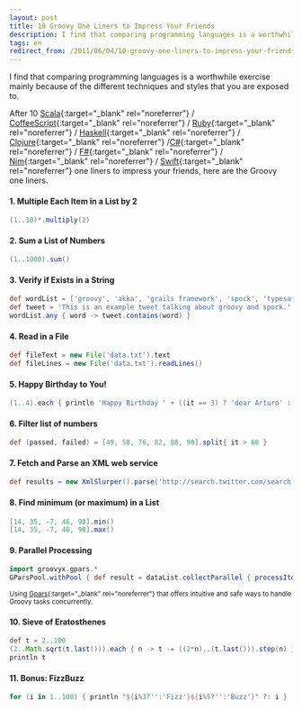```yaml
---
layout: post
title: 10 Groovy One Liners to Impress Your Friends
description: I find that comparing programming languages is a worthwhile exercise.
tags: en
redirect_from: /2011/06/04/10-groovy-one-liners-to-impress-your-friends/
---
```


I find that comparing programming languages is a worthwhile exercise mainly
because of the different techniques and styles that you are exposed to.

After 10 [Scala]{:target="_blank" rel="noreferrer"} / [CoffeeScript]{:target="_blank" rel="noreferrer"} /
[Ruby]{:target="_blank" rel="noreferrer"} / [Haskell]{:target="_blank" rel="noreferrer"}
/ [Clojure]{:target="_blank" rel="noreferrer"} /[C#]{:target="_blank" rel="noreferrer"} / [F#]{:target="_blank" rel="noreferrer"}
/ [Nim]{:target="_blank" rel="noreferrer"} / [Swift]{:target="_blank" rel="noreferrer"}
one liners to impress your friends, here are the Groovy one liners.

#### 1. Multiple Each Item in a List by 2

```groovy
(1..10)*.multiply(2)
```

#### 2. Sum a List of Numbers

```groovy
(1..1000).sum()
```

#### 3. Verify if Exists in a String

```groovy
def wordList = ['groovy', 'akka', 'grails framework', 'spock', 'typesafe']
def tweet = 'This is an example tweet talking about groovy and spock.'
wordList.any { word -> tweet.contains(word) }
```

#### 4. Read in a File

```groovy
def fileText = new File('data.txt').text
def fileLines = new File('data.txt').readLines()
```

#### 5. Happy Birthday to You!

```groovy
(1..4).each { println 'Happy Birthday ' + ((it == 3) ? 'dear Arturo' : 'to You') }
```

#### 6. Filter list of numbers

```groovy
def (passed, failed) = [49, 58, 76, 82, 88, 90].split{ it > 60 }
```

#### 7. Fetch and Parse an XML web service

```groovy
def results = new XmlSlurper().parse('http://search.twitter.com/search.atom?&q=groovy')
```

#### 8. Find minimum (or maximum) in a List

```groovy
[14, 35, -7, 46, 98].min()
[14, 35, -7, 46, 98].max()
```

#### 9. Parallel Processing

```groovy
import groovyx.gpars.*
GParsPool.withPool { def result = dataList.collectParallel { processItem(it) } }
```

<sup>Using [Gpars]{:target="_blank" rel="noreferrer"} that offers intuitive and safe ways to
handle Groovy tasks concurrently.</sup>

#### 10. Sieve of Eratosthenes

```groovy
def t = 2..100
(2..Math.sqrt(t.last())).each { n -> t -= ((2*n)..(t.last())).step(n) }
println t
```

#### 11. Bonus: FizzBuzz

```groovy
for (i in 1..100) { println "${i%3?'':'Fizz'}${i%5?'':'Buzz'}" ?: i }
```


[Scala]: https://gist.github.com/mkaz/d11f8f08719d6d27bab5
[CoffeeScript]: http://ricardo.cc/2011/06/02/10-CoffeeScript-One-Liners-to-Impress-Your-Friends.html
[Ruby]: https://programmingzen.com/10-ruby-one-liners-to-impress-your-friends/
[Haskell]: http://blog.fogus.me/2011/06/03/10-haskell-one-liners-to-impress-your-friends/
[Clojure]: https://gist.github.com/klang/1007697
[C#]: https://gist.github.com/1004837
[F#]: http://willwhim.wpengine.com/2011/06/02/fsharp-one-liners-to-impress-your-friends/
[Nim]: https://ubergarm.com/article/archive/archive-ten-nim-one-liners/
[Swift]: https://www.uraimo.com/2016/01/06/10-Swift-One-Liners-To-Impress-Your-Friends/
[Gpars]: http://www.gpars.org/
